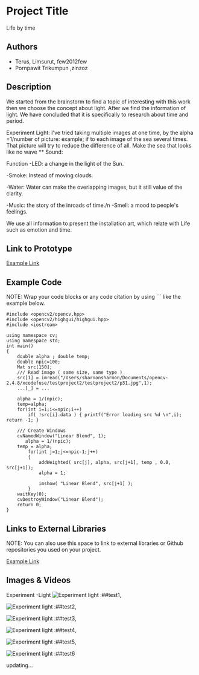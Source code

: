 # Project Title
Life by time

## Authors
- Terus, Limsurut, few2012few
- Pornpawit Trikumpun ,zinzoz

## Description
We started from the brainstorm to find a topic of interesting with this work then we choose the concept about light. After we find the information of light. We have concluded that it is specifically to research about time and period.
 
Experiment
Light: I've tried taking multiple images at one time, by the alpha =1/number of picture: example; if to each image of the sea several times. That picture will try to reduce the difference of all. Make the sea that looks like no wave **
Sound:

Function
-LED: a change in the light of the Sun.

-Smoke: Instead of moving clouds.

-Water: Water can make the overlapping images, but it still value of the clarity. 

-Music: the story of the inroads of time./n
-Smell: a mood to people's feelings.


We use all information to present the installation art, which relate with Life such as emotion and time.

## Link to Prototype
[Example Link](https://www.youtube.com/watch?v=FehBLNHMlfo "Example Link")


## Example Code
NOTE: Wrap your code blocks or any code citation by using ``` like the example below.
```
#include <opencv2/opencv.hpp>
#include <opencv2/highgui/highgui.hpp>
#include <iostream>

using namespace cv;
using namespace std;
int main()
{
    double alpha ; double temp;
    double npic=100;
    Mat src[150];
    /// Read image ( same size, same type )
    src[1] = imread("/Users/sharnonsharnon/Documents/opencv-2.4.8/xcodefuse/testproject2/testproject2/p31.jpg",1);
    ...[_] = ...
    
    alpha = 1/(npic);
    temp=alpha;
    for(int i=1;i<=npic;i++)
        if( !src[i].data ) { printf("Error loading src %d \n",i); return -1; }
    
    /// Create Windows
    cvNamedWindow("Linear Blend", 1);
	   alpha = 1/(npic);
    temp = alpha;
        for(int j=1;j<=npic-1;j++)
        {
            addWeighted( src[j], alpha, src[j+1], temp , 0.0, src[j+1]);
            alpha = 1;
            
            imshow( "Linear Blend", src[j+1] );
        }
    waitKey(0);
    cvDestroyWindow("Linear Blend");
    return 0;
}
```
## Links to External Libraries
 NOTE: You can also use this space to link to external libraries or Github repositories you used on your project.

[Example Link](http://www.google.com "Example Link")

## Images & Videos
Experiment
-Light 
![Experiment light :##test1](/project_images/test1-1.jpg "Experiment light -##test1"),

![Experiment light :##test2](/project_images/test2-2.jpg "Experiment light -##test2"),

![Experiment light :##test3](/project_images/test3-3.jpg "Experiment light -##test3"),

![Experiment light :##test4](/project_images/test4-4.jpg "Experiment light -##test4"),

![Experiment light :##test5](/project_images/test5-5.jpg "Experiment light -##test5"),

![Experiment light :##test6](/project_images/test6-6.jpg "Experiment light -##test6")

updating...

